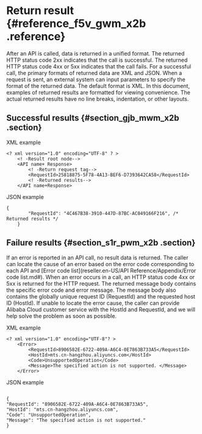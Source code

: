 # Return result {#reference_f5v_gwm_x2b .reference}

After an API is called, data is returned in a unified format. The returned HTTP status code 2xx indicates that the call is successful. The returned HTTP status code 4xx or 5xx indicates that the call fails. For a successful call, the primary formats of returned data are XML and JSON. When a request is sent, an external system can input parameters to specify the format of the returned data. The default format is XML. In this document, examples of returned results are formatted for viewing convenience. The actual returned results have no line breaks, indentation, or other layouts.

## Successful results {#section_gjb_mwm_x2b .section}

XML example

```
<? xml version="1.0" encoding="UTF-8" ? >
    <! -Result root node-->
    <API name+ Response>
        <! -Return request tag-->
        <RequestId>25818875-5F78-4A13-BEF6-D7393642CA58</RequestId>
        <! -Returned results-->
    </API name+Response>
```

JSON example

```
{
        "RequestId": "4C467B38-3910-447D-87BC-AC049166F216", /* Returned results */
    }
```

## Failure results {#section_s1r_pwm_x2b .section}

If an error is reported in an API call, no result data is returned. The caller can locate the cause of an error based on the error code corresponding to each API and [Error code list](reseller.en-US/API Reference/Appendix/Error code list.md#). When an error occurs in a call, an HTTP status code 4xx or 5xx is returned for the HTTP request. The returned message body contains the specific error code and error message. The message body also contains the globally unique request ID \(RequestId\) and the requested host ID \(HostId\). If unable to locate the error cause, the caller can provide Alibaba Cloud customer service with the HostId and RequestId, and we will help solve the problem as soon as possible.

XML example

```
<? xml version="1.0" encoding="UTF-8"? > 
    <Error>
        <RequestId>8906582E-6722-409A-A6C4-0E7863B733A5</RequestId> 
        <HostId>mts.cn-hangzhou.aliyuncs.com</HostId> 
        <Code>UnsupportedOperation</Code>
        <Message>The specified action is not supported. </Message>
    </Error>
```

JSON example

```

{
"RequestId": "8906582E-6722-409A-A6C4-0E7863B733A5", 
"HostId": "mts.cn-hangzhou.aliyuncs.com", 
"Code": "UnsupportedOperation",
"Message": "The specified action is not supported."
}
```

